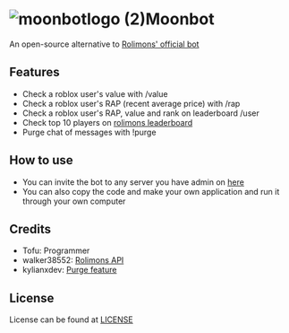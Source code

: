 # ![moonbotlogo (2)](https://github.com/Tofu42O/rolimonsbot/assets/153694969/26c87a8f-bf9d-49db-9654-61b1c6b44cde)Moonbot
An open-source alternative to [Rolimons' official bot](https://www.rolimons.com/discordbots)

## Features
- Check a roblox user's value with /value
- Check a roblox user's RAP (recent average price) with /rap
- Check a roblox user's RAP, value and rank on leaderboard /user
- Check top 10 players on [rolimons leaderboard](https://www.rolimons.com/leaderboard)
- Purge chat of messages with !purge

## How to use
- You can invite the bot to any server you have admin on [here](https://discord.com/oauth2/authorize?client_id=1191842586520989818&permissions=8&scope=bot)
- You can also copy the code and make your own application and run it through your own computer

## Credits
- Tofu: Programmer
- walker38552: [Rolimons API](https://pypi.org/project/rolimons/)
- kylianxdev:  [Purge feature](https://github.com/kylianxdev/discord-purgemessages)

## License
License can be found at [LICENSE](LICENSE)
